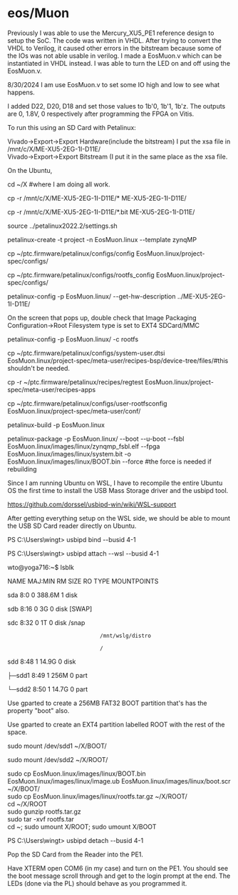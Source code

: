 # eos/Muon

Previously
I was able to use the Mercury_XU5_PE1 reference design to setup the SoC. The code was written in VHDL. After trying to convert the VHDL to Verilog, it caused other errors in the bitstream because some of the IOs was not able usable in verilog. I made a EosMuon.v which can be instantiated in VHDL instead. I was able to turn the LED on and off using the EosMuon.v.

8/30/2024
I am use EosMuon.v to set some IO high and low to see what happens.

I added D22, D20, D18 and set those values to 1b'0, 1b'1, 1b'z. The outputs are 0, 1.8V, 0 respectively after programming the FPGA on Vitis.

To run this using an SD Card with Petalinux:

Vivado->Export->Export Hardware(include the bitstream) I put the xsa file in /mnt/c/X/ME-XU5-2EG-1I-D11E/<br />
Vivado->Export->Export Bitstream (I put it in the same place as the xsa file.

On the Ubuntu,

cd ~/X #where I am doing all work.

cp -r /mnt/c/X/ME-XU5-2EG-1I-D11E/* ME-XU5-2EG-1I-D11E/

cp -r /mnt/c/X/ME-XU5-2EG-1I-D11E/*.bit ME-XU5-2EG-1I-D11E/

source ../petalinux2022.2/settings.sh

petalinux-create -t project -n EosMuon.linux --template zynqMP

cp ~/ptc.firmware/petalinux/configs/config EosMuon.linux/project-spec/configs/

cp ~/ptc.firmware/petalinux/configs/rootfs_config EosMuon.linux/project-spec/configs/

petalinux-config -p EosMuon.linux/ --get-hw-description ../ME-XU5-2EG-1I-D11E/

On the screen that pops up, double check that Image Packaging Configuration->Root Filesystem type is set to EXT4 SDCard/MMC

petalinux-config -p EosMuon.linux/ -c rootfs

cp ~/ptc.firmware/petalinux/configs/system-user.dtsi EosMuon.linux/project-spec/meta-user/recipes-bsp/device-tree/files/#this shouldn't be needed.

cp -r ~/ptc.firmware/petalinux/recipes/regtest EosMuon.linux/project-spec/meta-user/recipes-apps

cp ~/ptc.firmware/petalinux/configs/user-rootfsconfig EosMuon.linux/project-spec/meta-user/conf/

petalinux-build -p EosMuon.linux

petalinux-package -p EosMuon.linux/ --boot --u-boot --fsbl EosMuon.linux/images/linux/zynqmp_fsbl.elf --fpga EosMuon.linux/images/linux/system.bit -o EosMuon.linux/images/linux/BOOT.bin --force #the force is needed if rebuilding

Since I am running Ubuntu on WSL, I have to recompile the entire Ubuntu OS the first time to install the USB Mass Storage driver and the usbipd tool.

https://github.com/dorssel/usbipd-win/wiki/WSL-support

After getting everything setup on the WSL side, we should be able to mount the USB SD Card reader directly on Ubuntu.

PS C:\Users\wingt> usbipd bind --busid 4-1

PS C:\Users\wingt> usbipd attach --wsl --busid 4-1

wto@yoga716:~$ lsblk

NAME   MAJ:MIN RM   SIZE RO TYPE MOUNTPOINTS

sda      8:0    0 388.6M  1 disk

sdb      8:16   0     3G  0 disk [SWAP]

sdc      8:32   0     1T  0 disk /snap

                                 /mnt/wslg/distro
                                 
                                 /
                                 
sdd      8:48   1  14.9G  0 disk

├─sdd1   8:49   1   256M  0 part

└─sdd2   8:50   1  14.7G  0 part

Use gparted to create a 256MB FAT32 BOOT partition that's has the property "boot" also.

Use gparted to create an EXT4 partition labelled ROOT with the rest of the space.

sudo mount /dev/sdd1 ~/X/BOOT/

sudo mount /dev/sdd2 ~/X/ROOT/

sudo cp EosMuon.linux/images/linux/BOOT.bin EosMuon.linux/images/linux/image.ub EosMuon.linux/images/linux/boot.scr ~/X/BOOT/<br/>
sudo cp EosMuon.linux/images/linux/rootfs.tar.gz ~/X/ROOT/<br/>
cd ~/X/ROOT<br/>
sudo gunzip rootfs.tar.gz <br/>
sudo tar -xvf rootfs.tar <br/>
cd ~; sudo umount X/ROOT; sudo umount X/BOOT<br/>

PS C:\Users\wingt> usbipd detach --busid 4-1

Pop the SD Card from the Reader into the PE1. 

Have XTERM open COM6 (in my case) and turn on the PE1. You should see the boot message scroll through and get to the login prompt at the end. The LEDs (done via the PL) should behave as you programmed it.

